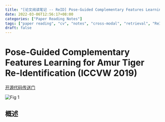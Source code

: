 ```yaml
---
title: "[论文阅读笔记 -- ReID] Pose-Guided Complementary Features Learning for ATReID (ICCVW 2019)"
date: 2022-03-06T12:56:17+08:00
categories: ["Paper Reading Notes"]
tags: ["paper reading", "cv", "notes", "cross-modal", "retrieval", "ReID", "tiger"]
draft: false
---
```


# Pose-Guided Complementary Features Learning for Amur Tiger Re-Identification (ICCVW 2019)

[开源代码传送门](https://github.com/liuning-scu-cn/AmurTigerReID)

![Fig 1](/images/2022/PRN204/1.png)

## 概述


